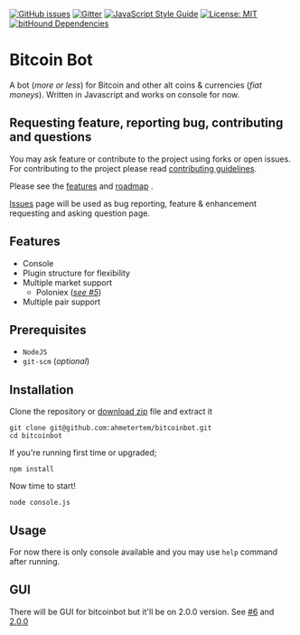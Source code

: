[![GitHub issues](https://img.shields.io/github/issues/ahmetertem/bitcoinbot.svg)](https://github.com/ahmetertem/bitcoinbot/issues) [![Gitter](https://img.shields.io/gitter/room/nwjs/nw.js.svg)](https://gitter.im/bitcoinbot-node/Lobby) [![JavaScript Style Guide](https://img.shields.io/badge/code_style-standard-brightgreen.svg)](https://standardjs.com) [![License: MIT](https://img.shields.io/badge/License-MIT-yellow.svg)](https://github.com/ahmetertem/bitcoinbot/blob/master/LICENSE.md) [![bitHound Dependencies](https://www.bithound.io/github/ahmetertem/bitcoinbot/badges/dependencies.svg)](https://www.bithound.io/github/ahmetertem/bitcoinbot/master/dependencies/npm)

# Bitcoin Bot

A bot (*more or less*) for Bitcoin and other alt coins & currencies (*fiat moneys*). Written in Javascript and works on console for now.

## Requesting feature, reporting bug, contributing and questions

You may ask feature or contribute to the project using forks or open issues. For contributing to the project please read [contributing guidelines](https://github.com/ahmetertem/bitcoinbot/blob/master/CONTRIBUTING.md).

Please see the [features](#features) and [roadmap](https://github.com/ahmetertem/bitcoinbot/labels/enhancement) .

[Issues](https://github.com/ahmetertem/bitcoinbot/issues) page will be used as bug reporting, feature & enhancement requesting and asking question page.

## Features

* Console
* Plugin structure for flexibility
* Multiple market support
    * Poloniex (*[see #5](https://github.com/ahmetertem/bitcoinbot/issues/5)*)
* Multiple pair support

## Prerequisites

* `NodeJS`
* `git-scm` (*optional*)

## Installation

Clone the repository or [download zip](https://github.com/ahmetertem/bitcoinbot/archive/master.zip) file and extract it

```
git clone git@github.com:ahmetertem/bitcoinbot.git
cd bitcoinbot
```

If you're running first time or upgraded;
```
npm install
```

Now time to start!
```
node console.js
```

## Usage

For now there is only console available and you may use `help` command after running.

## GUI

There will be GUI for bitcoinbot but it'll be on 2.0.0 version. See [#6](https://github.com/ahmetertem/bitcoinbot/issues/6) and [2.0.0](https://github.com/ahmetertem/bitcoinbot/issues?q=is%3Aopen+is%3Aissue+milestone%3A2.0.0)

